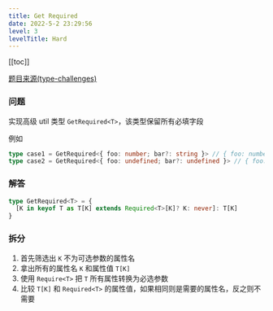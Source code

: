 ```yaml
---
title: Get Required
date: 2022-5-2 23:29:56
level: 3
levelTitle: Hard
---
```


[[toc]]

[题目来源(type-challenges)](https://github.com/type-challenges/type-challenges/blob/main/questions/00057-hard-get-required/README.zh-CN.md)

### 问题

实现高级 util 类型 `GetRequired<T>`，该类型保留所有必填字段

例如

```typescript
type case1 = GetRequired<{ foo: number; bar?: string }> // { foo: number }
type case2 = GetRequired<{ foo: undefined; bar?: undefined }> // { foo: undefined }
```

### 解答

```typescript
type GetRequired<T> = {
  [K in keyof T as T[K] extends Required<T>[K]? K: never]: T[K]
}
```

### 拆分
1. 首先筛选出 `K` 不为可选参数的属性名
2. 拿出所有的属性名 `K` 和属性值 `T[K]`
3. 使用 `Require<T>` 把 `T` 所有属性转换为必选参数
4. 比较 `T[K]` 和 `Required<T>` 的属性值，如果相同则是需要的属性名，反之则不需要

